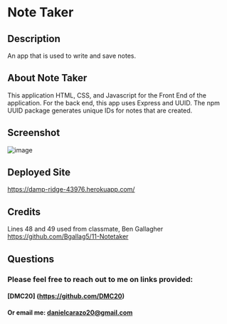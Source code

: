 # Note Taker 

## Description 
An app that is used to write and save notes.  

## About Note Taker
This application HTML, CSS, and Javascript for the Front End of the application. For the back end, this app uses Express and  UUID. The npm UUID package generates unique IDs for notes that are created.

## Screenshot 
![image](https://user-images.githubusercontent.com/80017361/128652002-0c4f2da3-beb3-4f3c-9119-7c585ed3f47f.png)

## Deployed Site
https://damp-ridge-43976.herokuapp.com/

## Credits 
Lines 48 and 49 used from classmate, Ben Gallagher
https://github.com/Bgallag5/11-Notetaker

## Questions 
### Please feel free to reach out to me on links provided:
#### [DMC20] (https://github.com/DMC20)
#### Or email me: danielcarazo20@gmail.com
